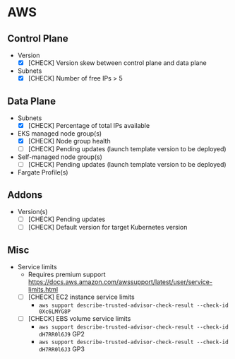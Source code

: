 # AWS

## Control Plane

- Version
  - [x] [CHECK] Version skew between control plane and data plane
- Subnets
  - [x] [CHECK] Number of free IPs > 5

## Data Plane

- Subnets
  - [x] [CHECK] Percentage of total IPs available
- EKS managed node group(s)
  - [x] [CHECK] Node group health
  - [ ] [CHECK] Pending updates (launch template version to be deployed)
- Self-managed node group(s)
  - [ ] [CHECK] Pending updates (launch template version to be deployed)
- Fargate Profile(s)

## Addons

- Version(s)
  - [ ] [CHECK] Pending updates
  - [ ] [CHECK] Default version for target Kubernetes version

## Misc

- Service limits
  - Requires premium support https://docs.aws.amazon.com/awssupport/latest/user/service-limits.html
  - [ ] [CHECK] EC2 instance service limits
    - `aws support describe-trusted-advisor-check-result --check-id 0Xc6LMYG8P`
  - [ ] [CHECK] EBS volume service limits
    - `aws support describe-trusted-advisor-check-result --check-id dH7RR0l6J9` GP2
    - `aws support describe-trusted-advisor-check-result --check-id dH7RR0l6J3` GP3
